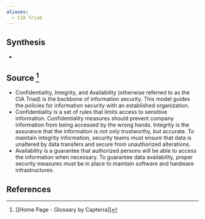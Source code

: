 ```yaml
---
aliases:
  - CIA Triad
---
```

## Synthesis
- 
## Source [^1]
- Confidentiality, Integrity, and Availability (otherwise referred to as the CIA Triad) is the backbone of information security. This model guides the policies for information security with an established organization.
- Confidentiality is a set of rules that limits access to sensitive information. Confidentiality measures should prevent company information from being accessed by the wrong hands. Integrity is the assurance that the information is not only trustworthy, but accurate. To maintain integrity information, security teams must ensure that data is unaltered by data transfers and secure from unauthorized alterations.
- Availability is a guarantee that authorized persons will be able to access the information when necessary. To guarantee data availability, proper security measures must be in place to maintain software and hardware infrastructures.
## References

[^1]: [[Home Page - Glossary by Capterra]]